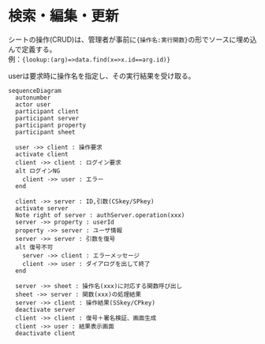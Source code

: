 # 検索・編集・更新

シートの操作(CRUD)は、管理者が事前に`{操作名:実行関数}`の形でソースに埋め込んで定義する。<br>
例：`{lookup:(arg)=>data.find(x=>x.id==arg.id)}`

userは要求時に操作名を指定し、その実行結果を受け取る。

```mermaid
sequenceDiagram
  autonumber
  actor user
  participant client
  participant server
  participant property
  participant sheet

  user ->> client : 操作要求
  activate client
  client ->> client : ログイン要求
  alt ログインNG
    client ->> user : エラー
  end
  
  client ->> server : ID,引数(CSkey/SPkey)
  activate server
  Note right of server : authServer.operation(xxx)
  server ->> property : userId
  property ->> server : ユーザ情報
  server ->> server : 引数を復号
  alt 復号不可
    server ->> client : エラーメッセージ
    client ->> user : ダイアログを出して終了
  end

  server ->> sheet : 操作名(xxx)に対応する関数呼び出し
  sheet ->> server : 関数(xxx)の処理結果
  server ->> client : 操作結果(SSkey/CPkey)
  deactivate server
  client ->> client : 復号＋署名検証、画面生成
  client ->> user : 結果表示画面
  deactivate client
```
